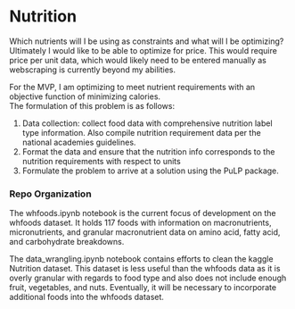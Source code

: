 # Nutrition
Which nutrients will I be using as constraints and what will I be optimizing?  
Ultimately I would like to be able to optimize for price.  This would require price per unit data, which would likely need to be entered manually as webscraping is currently beyond my abilities.  

For the MVP, I am optimizing to meet nutrient requirements with an objective function of minimizing calories.  
The formulation of this problem is as follows:
1) Data collection: collect food data with comprehensive nutrition label type information.  Also compile nutrition requirement data per the national academies guidelines.
2) Format the data and ensure that the nutrition info corresponds to the nutrition requirements with respect to units
3) Formulate the problem to arrive at a solution using the PuLP package. 

### Repo Organization
The whfoods.ipynb notebook is the current focus of development on the whfoods dataset.  It holds 117 foods with information on macronutrients, micronutrients, and granular macronutrient data on amino acid, fatty acid, and carbohydrate breakdowns.

The data_wrangling.ipynb notebook contains efforts to clean the kaggle Nutrition dataset.  This dataset is less useful than the whfoods data as it is overly granular with regards to food type and also does not include enough fruit, vegetables, and nuts.  Eventually, it will be necessary to incorporate additional foods into the whfoods dataset.



